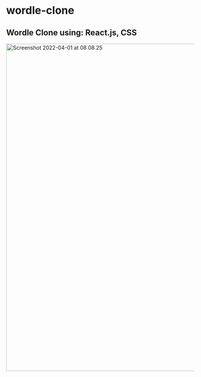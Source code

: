 # wordle-clone

## Wordle Clone using: React.js, CSS

<img width="874" alt="Screenshot 2022-04-01 at 08 08 25" src="https://user-images.githubusercontent.com/68688135/161205474-e8c1560f-fb9c-457b-8f53-8a88b3e746eb.png">

